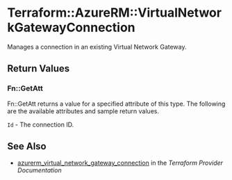 # Terraform::AzureRM::VirtualNetworkGatewayConnection

Manages a connection in an existing Virtual Network Gateway.

## Return Values

### Fn::GetAtt

Fn::GetAtt returns a value for a specified attribute of this type. The following are the available attributes and sample return values.

`Id` - The connection ID.

## See Also

* [azurerm_virtual_network_gateway_connection](https://www.terraform.io/docs/providers/azurerm/r/virtual_network_gateway_connection.html) in the _Terraform Provider Documentation_